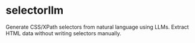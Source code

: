 # selectorllm
 Generate CSS/XPath selectors from natural language using LLMs.  Extract HTML data without writing selectors manually.
